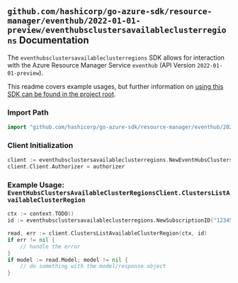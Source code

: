 
## `github.com/hashicorp/go-azure-sdk/resource-manager/eventhub/2022-01-01-preview/eventhubsclustersavailableclusterregions` Documentation

The `eventhubsclustersavailableclusterregions` SDK allows for interaction with the Azure Resource Manager Service `eventhub` (API Version `2022-01-01-preview`).

This readme covers example usages, but further information on [using this SDK can be found in the project root](https://github.com/hashicorp/go-azure-sdk/tree/main/docs).

### Import Path

```go
import "github.com/hashicorp/go-azure-sdk/resource-manager/eventhub/2022-01-01-preview/eventhubsclustersavailableclusterregions"
```


### Client Initialization

```go
client := eventhubsclustersavailableclusterregions.NewEventHubsClustersAvailableClusterRegionsClientWithBaseURI("https://management.azure.com")
client.Client.Authorizer = authorizer
```


### Example Usage: `EventHubsClustersAvailableClusterRegionsClient.ClustersListAvailableClusterRegion`

```go
ctx := context.TODO()
id := eventhubsclustersavailableclusterregions.NewSubscriptionID("12345678-1234-9876-4563-123456789012")

read, err := client.ClustersListAvailableClusterRegion(ctx, id)
if err != nil {
	// handle the error
}
if model := read.Model; model != nil {
	// do something with the model/response object
}
```
